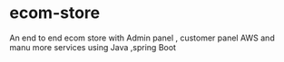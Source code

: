 # ecom-store
An end to end ecom store with Admin panel , customer panel AWS and manu more services using Java ,spring Boot 
